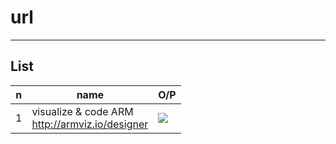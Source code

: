 # url

---

## List
|n|name|O/P|
|-|----|---|
|1|visualize & code ARM<br/>http://armviz.io/designer|<img src="https://i.imgur.com/3blB9To.png">|

